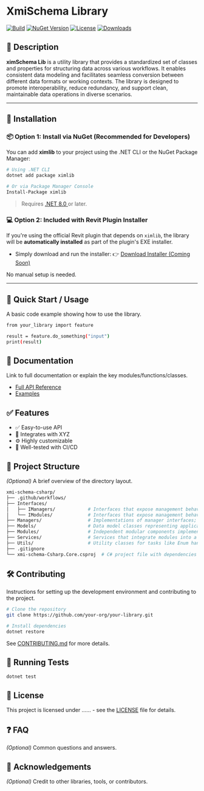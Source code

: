 # XmiSchema Library

[![Build](https://github.com/xmi-schema/xmi-schema-csharp/actions/workflows/build.yml/badge.svg)](https://github.com/ximlib-foundation/XmiSchema.Core/actions)
[![NuGet Version](https://img.shields.io/nuget/v/XmiSchema.Core.svg)](https://www.nuget.org/packages/XmiSchema.Core/)
[![License](https://img.shields.io/github/license/ximlib-foundation/XmiSchema.Core.svg)](LICENSE)
[![Downloads](https://img.shields.io/nuget/dt/XmiSchema.Core.svg)](https://www.nuget.org/packages/XmiSchema.Core/)



## 📖 Description

**ximSchema Lib** is a utility library that provides a standardized set of classes and properties for structuring data across various workflows. It enables consistent data modeling and facilitates seamless conversion between different data formats or working contexts. The library is designed to promote interoperability, reduce redundancy, and support clean, maintainable data operations in diverse scenarios.

---

## 🔧 Installation

### 📦 Option 1: Install via NuGet (Recommended for Developers)

You can add **ximlib** to your project using the .NET CLI or the NuGet Package Manager:

```bash
# Using .NET CLI
dotnet add package ximlib

# Or via Package Manager Console
Install-Package ximlib
```

> Requires [.NET 8.0 ](https://dotnet.microsoft.com/) or later.



### 💻 Option 2: Included with Revit Plugin Installer

If you're using the official Revit plugin that depends on `ximlib`, the library will be **automatically installed** as part of the plugin's EXE installer.

* Simply download and run the installer:
  👉 [Download Installer (Coming Soon)](https://your-download-link.com)

No manual setup is needed.

---


## 🚀 Quick Start / Usage

A basic code example showing how to use the library.

```bash
from your_library import feature

result = feature.do_something("input")
print(result)
```

## 📘 Documentation

Link to full documentation or explain the key modules/functions/classes.

* [Full API Reference](https://our-library-docs.com)
* [Examples](https://github.com/xmiSchema-org/our-library/tree/main/examples)

## ✅ Features

* ✅ Easy-to-use API
* 🔄 Integrates with XYZ
* ⚙️ Highly customizable
* 🧪 Well-tested with CI/CD

## 📁 Project Structure

*(Optional)* A brief overview of the directory layout.

```bash
xmi-schema-csharp/
├── .github/workflows/           
├── Interfaces/
│   ├── IManagers/            # Interfaces that expose management behavior of XmiModel, Entities, Relationships
│   └── IModules/             # Interfaces that expose management behavior of different modules
├── Managers/                 # Implementations of manager interfaces; manages XmiModel, entities, and relationships
├── Models/                   # Data model classes representing application data structures
├── Modules/                  # Independent modular components implementing specific features
├── Services/                 # Services that integrate modules into a complete plug-and-play workflow
├── Utils/                    # Utility classes for tasks like Enum handling and computation
├── .gitignore                
└── xmi-schema-Csharp.Core.csproj  # C# project file with dependencies and build configuration
```

## 🛠 Contributing

Instructions for setting up the development environment and contributing to the project.

```bash
# Clone the repository
git clone https://github.com/your-org/your-library.git

# Install dependencies
dotnet restore
```

See [CONTRIBUTING.md](CONTRIBUTING.md) for more details.

## 🧪 Running Tests

```bash
dotnet test
```

## 📄 License

This project is licensed under ...... - see the [LICENSE](LICENSE) file for details.

## ❓ FAQ

*(Optional)* Common questions and answers.

## 🙏 Acknowledgements

*(Optional)* Credit to other libraries, tools, or contributors.


